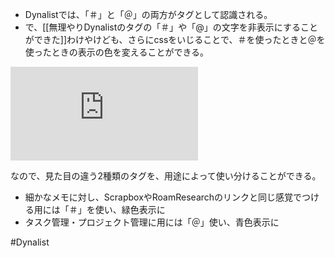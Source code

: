 - Dynalistでは、「＃」と「＠」の両方がタグとして認識される。
- で、[[無理やりDynalistのタグの「＃」や「@」の文字を非表示にすることができた]]わけやけども、さらにcssをいじることで、＃を使ったときと＠を使ったときの表示の色を変えることができる。

![](https://gyazo.com/4ad95e2e9056e7333827fe24acf628d8.img)

なので、見た目の違う2種類のタグを、用途によって使い分けることができる。

- 細かなメモに対し、ScrapboxやRoamResearchのリンクと同じ感覚でつける用には「＃」を使い、緑色表示に
- タスク管理・プロジェクト管理に用には「＠」使い、青色表示に

#Dynalist 